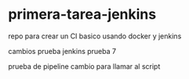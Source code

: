 # primera-tarea-jenkins
repo para crear un CI basico usando docker y jenkins

cambios prueba jenkins prueba 7



prueba de pipeline
cambio para llamar al script
